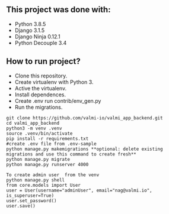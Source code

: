 ## This project was done with:

- Python 3.8.5
- Django 3.1.5
- Django Ninja 0.12.1
- Python Decouple 3.4

## How to run project?

- Clone this repository.
- Create virtualenv with Python 3.
- Active the virtualenv.
- Install dependences.
- Create .env run contrib/env_gen.py
- Run the migrations.

```
git clone https://github.com/valmi-io/valmi_app_backend.git
cd valmi_app_backend
python3 -m venv .venv
source .venv/bin/activate
pip install -r requirements.txt
#create .env file from .env-sample
python manage.py makemigrations **optional: delete existing  migrations and use this command to create fresh**
python manage.py migrate
python manage.py runserver 4000
```

```
To create admin user  from the venv
python manage.py shell
from core.models import User
user = User(username="adminUser", email="nag@valmi.io", is_superuser=True)
user.set_password()
user.save()
```
